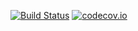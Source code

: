 [![Build Status](https://travis-ci.org/ivyleavedtoadflax/vlrr.svg?branch=master)](https://travis-ci.org/ivyleavedtoadflax/vlrr)
[![codecov.io](http://codecov.io/github/ivyleavedtoadflax/vlrr/coverage.svg?branch=master)](http://codecov.io/github/ivyleavedtoadflax/vlrr?branch=master)
